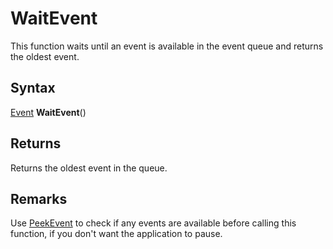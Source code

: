 # WaitEvent #
This function waits until an event is available in the event queue and returns the oldest event.

## Syntax ##
[Event](Event.md) **WaitEvent**()

## Returns ##
Returns the oldest event in the queue.

## Remarks ##
Use [PeekEvent](PeekEvent.md) to check if any events are available before calling this function, if you don't want the application to pause.
